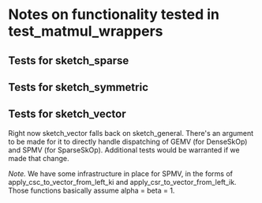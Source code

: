 # Notes on functionality tested in test_matmul_wrappers

## Tests for sketch_sparse


## Tests for sketch_symmetric


## Tests for sketch_vector
Right now sketch_vector falls back on sketch_general.
There's an argument to be made for it to directly handle
dispatching of GEMV (for DenseSkOp) and SPMV (for SparseSkOp).
Additional tests would be warranted if we made that change.

*Note.* We have some infrastructure in place for SPMV,
in the forms of
    apply_csc_to_vector_from_left_ki
and
    apply_csr_to_vector_from_left_ik.
Those functions basically assume alpha = beta = 1.
